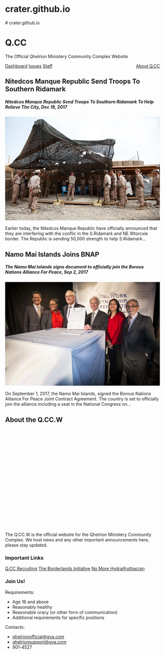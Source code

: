 # crater.github.io
<!DOCTYPE html>
<html>
      # crater.github.io
<head>
      <meta charset="UTF-8">
  <meta name="description" content="Free Web tutorials">
  <meta name="keywords" content="HTML, CSS, JavaScript">
  <meta name="author" content="John Doe">
  <meta name="viewport" content="width=device-width, initial-scale=1.0">
</head>

<body>

<div class="header">
<h1>
Q.CC</h1>
<p>The Official Qhelrion Ministery Community Complex Website</p>
</div>

<div class="topnav">
<a href="https://github.com/HelloCrater/crater.github.io/blob/master/ddfd.html">Dashboard</a>
<a href="#">Issues</a>
<a href="https://github.com/HelloCrater/crater.github.io/blob/dfdd/staff.html">Staff</a>
<a href="#" style="float:right">About Q.CC</a>
</div>

<div class="row">
<div class="leftcolumn" id="maincontent">
<div class="card">
<h2>Nitedcos Manque Republic Send Troops To Southern Ridamark</h2>
<h5>Nitedcos Manque Republic Send Troops To Southern Ridamark To Help Relieve The City, Dec 18, 2017</h5>
<div class="fakeimg"><img class="faker" src="https://github.com/HelloCrater/crater.github.io/blob/master/wewewew.webp" alt=""/></div>
<p>Earlier today, the Nitedcos Manque Republic have officially announced that they are interfering with the conflic in the S.Ridamark and NE.Wtorcxie border. The Republic is sending 50,000 strength to help S.Ridamark...</p>
</div>
<div class="card">
<h2>Namo Mai Islands Joins BNAP </h2>
<h5>The Namo Mai Islands signs document to officially join the Borous Nations Alliance For Peace, Sep 2, 2017</h5>
<div class="fakeimg"><img class="faker" src="https://github.com/HelloCrater/crater.github.io/blob/master/ica-fpa-signing-group-1828620008.jpg" alt="" /></div>
<p>On September 1, 2017, the Namo Mai Islands, signed the Borous Nations Alliance For Peace Joint Contract Agreement. The country is set to officially join the alliance including a seat in the National Congress on...</p>
</div>
</div>

<div class="rightcolumn">
<div class="card">
<h2>About the Q.CC.W</h2>
<div class="driv" style="height:320px;"><p style="color:white"><b>WARNING:</b> This and the The Official Qhelrion Ministery Community Complex Forums are the <b>ONLY</b> official websites. <b>ANY</b> other website claiming to be the Q.CC foundation is fraudulent and not to be trusted. Please inform us through our support system if you have found any of these websites or have been harmed by these websites. <b>You have been warned.</b> Safe browsing, everyone!<p2></div>
<p>The Q.CC.W is the official website for the Qhelrion Ministery Community Complex. We host news and any other important announcements here, please stay updated.</p>
</div>
<div class="card">
<h3>Important Links</h3>
<div class="imp">
<a href="#">Q.CC Recruiting</a>
<a href="#">The Borderlands Initiative</a>
<a href="#">No More Hydraifruthacran</a>
</div>
</div>
<div class="card">
<h3>Join Us!</h3>
<p>Requirements:
<ul>
<li>Age 16 and above</li>
<li>Reasonably healthy</li>
<li>Reasonable oracy (or other form of communication)</li>
<li>Additional requirements for specific positions</li></ul></p>
</div>
</div>
</div>

<div class="footer">
<div>Contacts: </div>
<ul> 
<li><a href=#>qhelrionofficial@gva.com</a></li>
<li><a href=#>qhelrionsupport@gva.com</a></li>
<li>901-4527</li>
</ul>

</div>

</body>
</html>
